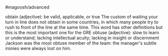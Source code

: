 #magoosh/advanced

obtain (adjective): be valid, applicable, or true 
The custom of waiting your turn in line does not obtain in some countries, in which many people try to 
rush to front of the line at the same time. 
This word has other definitions but this is the most important one for the GRE 
obtuse (adjective): slow to learn or understand; lacking intellectual acuity; lacking in insight or 
discernment 
Jackson was the most obtuse member of the team: the manager's subtle ironies were always lost on him. 
